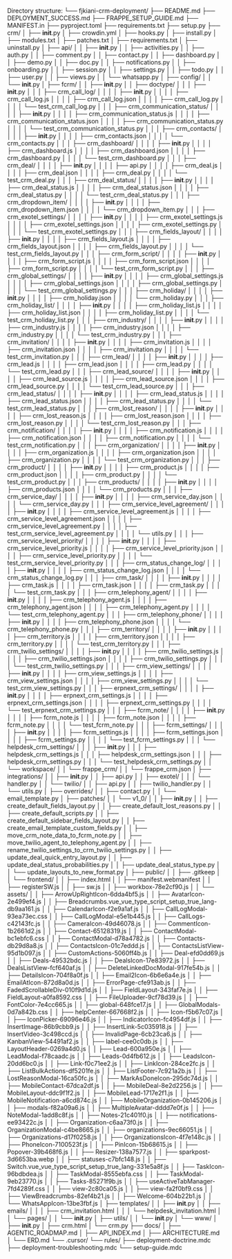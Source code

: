 Directory structure:
└── fjkiani-crm-deployment/
    ├── README.md
    ├── DEPLOYMENT_SUCCESS.md
    ├── FRAPPE_SETUP_GUIDE.md
    ├── MANIFEST.in
    ├── pyproject.toml
    ├── requirements.txt
    ├── setup.py
    ├── crm/
    │   ├── __init__.py
    │   ├── crowdin.yml
    │   ├── hooks.py
    │   ├── install.py
    │   ├── modules.txt
    │   ├── patches.txt
    │   ├── requirements.txt
    │   ├── uninstall.py
    │   ├── api/
    │   │   ├── __init__.py
    │   │   ├── activities.py
    │   │   ├── auth.py
    │   │   ├── comment.py
    │   │   ├── contact.py
    │   │   ├── dashboard.py
    │   │   ├── demo.py
    │   │   ├── doc.py
    │   │   ├── notifications.py
    │   │   ├── onboarding.py
    │   │   ├── session.py
    │   │   ├── settings.py
    │   │   ├── todo.py
    │   │   ├── user.py
    │   │   ├── views.py
    │   │   └── whatsapp.py
    │   ├── config/
    │   │   └── __init__.py
    │   ├── fcrm/
    │   │   ├── __init__.py
    │   │   ├── doctype/
    │   │   │   ├── __init__.py
    │   │   │   ├── crm_call_log/
    │   │   │   │   ├── __init__.py
    │   │   │   │   ├── crm_call_log.js
    │   │   │   │   ├── crm_call_log.json
    │   │   │   │   ├── crm_call_log.py
    │   │   │   │   └── test_crm_call_log.py
    │   │   │   ├── crm_communication_status/
    │   │   │   │   ├── __init__.py
    │   │   │   │   ├── crm_communication_status.js
    │   │   │   │   ├── crm_communication_status.json
    │   │   │   │   ├── crm_communication_status.py
    │   │   │   │   └── test_crm_communication_status.py
    │   │   │   ├── crm_contacts/
    │   │   │   │   ├── __init__.py
    │   │   │   │   ├── crm_contacts.json
    │   │   │   │   └── crm_contacts.py
    │   │   │   ├── crm_dashboard/
    │   │   │   │   ├── __init__.py
    │   │   │   │   ├── crm_dashboard.js
    │   │   │   │   ├── crm_dashboard.json
    │   │   │   │   ├── crm_dashboard.py
    │   │   │   │   └── test_crm_dashboard.py
    │   │   │   ├── crm_deal/
    │   │   │   │   ├── __init__.py
    │   │   │   │   ├── api.py
    │   │   │   │   ├── crm_deal.js
    │   │   │   │   ├── crm_deal.json
    │   │   │   │   ├── crm_deal.py
    │   │   │   │   └── test_crm_deal.py
    │   │   │   ├── crm_deal_status/
    │   │   │   │   ├── __init__.py
    │   │   │   │   ├── crm_deal_status.js
    │   │   │   │   ├── crm_deal_status.json
    │   │   │   │   ├── crm_deal_status.py
    │   │   │   │   └── test_crm_deal_status.py
    │   │   │   ├── crm_dropdown_item/
    │   │   │   │   ├── __init__.py
    │   │   │   │   ├── crm_dropdown_item.json
    │   │   │   │   └── crm_dropdown_item.py
    │   │   │   ├── crm_exotel_settings/
    │   │   │   │   ├── __init__.py
    │   │   │   │   ├── crm_exotel_settings.js
    │   │   │   │   ├── crm_exotel_settings.json
    │   │   │   │   ├── crm_exotel_settings.py
    │   │   │   │   └── test_crm_exotel_settings.py
    │   │   │   ├── crm_fields_layout/
    │   │   │   │   ├── __init__.py
    │   │   │   │   ├── crm_fields_layout.js
    │   │   │   │   ├── crm_fields_layout.json
    │   │   │   │   ├── crm_fields_layout.py
    │   │   │   │   └── test_crm_fields_layout.py
    │   │   │   ├── crm_form_script/
    │   │   │   │   ├── __init__.py
    │   │   │   │   ├── crm_form_script.js
    │   │   │   │   ├── crm_form_script.json
    │   │   │   │   ├── crm_form_script.py
    │   │   │   │   └── test_crm_form_script.py
    │   │   │   ├── crm_global_settings/
    │   │   │   │   ├── __init__.py
    │   │   │   │   ├── crm_global_settings.js
    │   │   │   │   ├── crm_global_settings.json
    │   │   │   │   ├── crm_global_settings.py
    │   │   │   │   └── test_crm_global_settings.py
    │   │   │   ├── crm_holiday/
    │   │   │   │   ├── __init__.py
    │   │   │   │   ├── crm_holiday.json
    │   │   │   │   └── crm_holiday.py
    │   │   │   ├── crm_holiday_list/
    │   │   │   │   ├── __init__.py
    │   │   │   │   ├── crm_holiday_list.js
    │   │   │   │   ├── crm_holiday_list.json
    │   │   │   │   ├── crm_holiday_list.py
    │   │   │   │   └── test_crm_holiday_list.py
    │   │   │   ├── crm_industry/
    │   │   │   │   ├── __init__.py
    │   │   │   │   ├── crm_industry.js
    │   │   │   │   ├── crm_industry.json
    │   │   │   │   ├── crm_industry.py
    │   │   │   │   └── test_crm_industry.py
    │   │   │   ├── crm_invitation/
    │   │   │   │   ├── __init__.py
    │   │   │   │   ├── crm_invitation.js
    │   │   │   │   ├── crm_invitation.json
    │   │   │   │   ├── crm_invitation.py
    │   │   │   │   └── test_crm_invitation.py
    │   │   │   ├── crm_lead/
    │   │   │   │   ├── __init__.py
    │   │   │   │   ├── crm_lead.js
    │   │   │   │   ├── crm_lead.json
    │   │   │   │   ├── crm_lead.py
    │   │   │   │   └── test_crm_lead.py
    │   │   │   ├── crm_lead_source/
    │   │   │   │   ├── __init__.py
    │   │   │   │   ├── crm_lead_source.js
    │   │   │   │   ├── crm_lead_source.json
    │   │   │   │   ├── crm_lead_source.py
    │   │   │   │   └── test_crm_lead_source.py
    │   │   │   ├── crm_lead_status/
    │   │   │   │   ├── __init__.py
    │   │   │   │   ├── crm_lead_status.js
    │   │   │   │   ├── crm_lead_status.json
    │   │   │   │   ├── crm_lead_status.py
    │   │   │   │   └── test_crm_lead_status.py
    │   │   │   ├── crm_lost_reason/
    │   │   │   │   ├── __init__.py
    │   │   │   │   ├── crm_lost_reason.js
    │   │   │   │   ├── crm_lost_reason.json
    │   │   │   │   ├── crm_lost_reason.py
    │   │   │   │   └── test_crm_lost_reason.py
    │   │   │   ├── crm_notification/
    │   │   │   │   ├── __init__.py
    │   │   │   │   ├── crm_notification.js
    │   │   │   │   ├── crm_notification.json
    │   │   │   │   ├── crm_notification.py
    │   │   │   │   └── test_crm_notification.py
    │   │   │   ├── crm_organization/
    │   │   │   │   ├── __init__.py
    │   │   │   │   ├── crm_organization.js
    │   │   │   │   ├── crm_organization.json
    │   │   │   │   ├── crm_organization.py
    │   │   │   │   └── test_crm_organization.py
    │   │   │   ├── crm_product/
    │   │   │   │   ├── __init__.py
    │   │   │   │   ├── crm_product.js
    │   │   │   │   ├── crm_product.json
    │   │   │   │   ├── crm_product.py
    │   │   │   │   └── test_crm_product.py
    │   │   │   ├── crm_products/
    │   │   │   │   ├── __init__.py
    │   │   │   │   ├── crm_products.json
    │   │   │   │   └── crm_products.py
    │   │   │   ├── crm_service_day/
    │   │   │   │   ├── __init__.py
    │   │   │   │   ├── crm_service_day.json
    │   │   │   │   └── crm_service_day.py
    │   │   │   ├── crm_service_level_agreement/
    │   │   │   │   ├── __init__.py
    │   │   │   │   ├── crm_service_level_agreement.js
    │   │   │   │   ├── crm_service_level_agreement.json
    │   │   │   │   ├── crm_service_level_agreement.py
    │   │   │   │   ├── test_crm_service_level_agreement.py
    │   │   │   │   └── utils.py
    │   │   │   ├── crm_service_level_priority/
    │   │   │   │   ├── __init__.py
    │   │   │   │   ├── crm_service_level_priority.js
    │   │   │   │   ├── crm_service_level_priority.json
    │   │   │   │   ├── crm_service_level_priority.py
    │   │   │   │   └── test_crm_service_level_priority.py
    │   │   │   ├── crm_status_change_log/
    │   │   │   │   ├── __init__.py
    │   │   │   │   ├── crm_status_change_log.json
    │   │   │   │   └── crm_status_change_log.py
    │   │   │   ├── crm_task/
    │   │   │   │   ├── __init__.py
    │   │   │   │   ├── crm_task.js
    │   │   │   │   ├── crm_task.json
    │   │   │   │   ├── crm_task.py
    │   │   │   │   └── test_crm_task.py
    │   │   │   ├── crm_telephony_agent/
    │   │   │   │   ├── __init__.py
    │   │   │   │   ├── crm_telephony_agent.js
    │   │   │   │   ├── crm_telephony_agent.json
    │   │   │   │   ├── crm_telephony_agent.py
    │   │   │   │   └── test_crm_telephony_agent.py
    │   │   │   ├── crm_telephony_phone/
    │   │   │   │   ├── __init__.py
    │   │   │   │   ├── crm_telephony_phone.json
    │   │   │   │   └── crm_telephony_phone.py
    │   │   │   ├── crm_territory/
    │   │   │   │   ├── __init__.py
    │   │   │   │   ├── crm_territory.js
    │   │   │   │   ├── crm_territory.json
    │   │   │   │   ├── crm_territory.py
    │   │   │   │   └── test_crm_territory.py
    │   │   │   ├── crm_twilio_settings/
    │   │   │   │   ├── __init__.py
    │   │   │   │   ├── crm_twilio_settings.js
    │   │   │   │   ├── crm_twilio_settings.json
    │   │   │   │   ├── crm_twilio_settings.py
    │   │   │   │   └── test_crm_twilio_settings.py
    │   │   │   ├── crm_view_settings/
    │   │   │   │   ├── __init__.py
    │   │   │   │   ├── crm_view_settings.js
    │   │   │   │   ├── crm_view_settings.json
    │   │   │   │   ├── crm_view_settings.py
    │   │   │   │   └── test_crm_view_settings.py
    │   │   │   ├── erpnext_crm_settings/
    │   │   │   │   ├── __init__.py
    │   │   │   │   ├── erpnext_crm_settings.js
    │   │   │   │   ├── erpnext_crm_settings.json
    │   │   │   │   ├── erpnext_crm_settings.py
    │   │   │   │   └── test_erpnext_crm_settings.py
    │   │   │   ├── fcrm_note/
    │   │   │   │   ├── __init__.py
    │   │   │   │   ├── fcrm_note.js
    │   │   │   │   ├── fcrm_note.json
    │   │   │   │   ├── fcrm_note.py
    │   │   │   │   └── test_fcrm_note.py
    │   │   │   ├── fcrm_settings/
    │   │   │   │   ├── __init__.py
    │   │   │   │   ├── fcrm_settings.js
    │   │   │   │   ├── fcrm_settings.json
    │   │   │   │   ├── fcrm_settings.py
    │   │   │   │   └── test_fcrm_settings.py
    │   │   │   └── helpdesk_crm_settings/
    │   │   │       ├── __init__.py
    │   │   │       ├── helpdesk_crm_settings.js
    │   │   │       ├── helpdesk_crm_settings.json
    │   │   │       ├── helpdesk_crm_settings.py
    │   │   │       └── test_helpdesk_crm_settings.py
    │   │   └── workspace/
    │   │       └── frappe_crm/
    │   │           └── frappe_crm.json
    │   ├── integrations/
    │   │   ├── __init__.py
    │   │   ├── api.py
    │   │   ├── exotel/
    │   │   │   └── handler.py
    │   │   └── twilio/
    │   │       ├── api.py
    │   │       ├── twilio_handler.py
    │   │       └── utils.py
    │   ├── overrides/
    │   │   ├── contact.py
    │   │   └── email_template.py
    │   ├── patches/
    │   │   └── v1_0/
    │   │       ├── __init__.py
    │   │       ├── create_default_fields_layout.py
    │   │       ├── create_default_lost_reasons.py
    │   │       ├── create_default_scripts.py
    │   │       ├── create_default_sidebar_fields_layout.py
    │   │       ├── create_email_template_custom_fields.py
    │   │       ├── move_crm_note_data_to_fcrm_note.py
    │   │       ├── move_twilio_agent_to_telephony_agent.py
    │   │       ├── rename_twilio_settings_to_crm_twilio_settings.py
    │   │       ├── update_deal_quick_entry_layout.py
    │   │       ├── update_deal_status_probabilities.py
    │   │       ├── update_deal_status_type.py
    │   │       └── update_layouts_to_new_format.py
    │   ├── public/
    │   │   ├── .gitkeep
    │   │   └── frontend/
    │   │       ├── index.html
    │   │       ├── manifest.webmanifest
    │   │       ├── registerSW.js
    │   │       ├── sw.js
    │   │       ├── workbox-78e2cf90.js
    │   │       └── assets/
    │   │           ├── ArrowUpRightIcon-6dda4bf5.js
    │   │           ├── AvatarIcon-2e499ef4.js
    │   │           ├── Breadcrumbs.vue_vue_type_script_setup_true_lang-db9aa161.js
    │   │           ├── CalendarIcon-f2e9a1af.js
    │   │           ├── CallLogModal-93ea73ec.css
    │   │           ├── CallLogModal-e5e1b445.js
    │   │           ├── CallLogs-c42143fc.js
    │   │           ├── CameraIcon-49d46078.js
    │   │           ├── CommentIcon-1b2661d2.js
    │   │           ├── Contact-65128319.js
    │   │           ├── ContactModal-bc1ebfc6.css
    │   │           ├── ContactModal-d78a4782.js
    │   │           ├── Contacts-db29d8a8.js
    │   │           ├── ContactsIcon-01c7eddd.js
    │   │           ├── ContactsListView-95d1b097.js
    │   │           ├── CustomActions-5060ff4b.js
    │   │           ├── Deal-efd0dd69.js
    │   │           ├── Deals-49532bdc.js
    │   │           ├── DealsIcon-17e83972.js
    │   │           ├── DealsListView-fcf640af.js
    │   │           ├── DeleteLinkedDocModal-917fe54b.js
    │   │           ├── DetailsIcon-704f8a0f.js
    │   │           ├── Email2Icon-6b6e6a4e.js
    │   │           ├── EmailAtIcon-872d8a0d.js
    │   │           ├── ErrorPage-cfe913ab.js
    │   │           ├── FadedScrollableDiv-010f9d1d.js
    │   │           ├── FieldLayout-343faf7e.js
    │   │           ├── FieldLayout-a0fa8592.css
    │   │           ├── FileUploader-9cf78d39.js
    │   │           ├── FontColor-7e4cc665.js
    │   │           ├── global-648fce17.js
    │   │           ├── GlobalModals-0d7a842b.css
    │   │           ├── helpCenter-667668f2.js
    │   │           ├── Icon-f5b67c07.js
    │   │           ├── IconPicker-69096e46.js
    │   │           ├── IndicatorIcon-fc4954df.js
    │   │           ├── InsertImage-86b9cbb9.js
    │   │           ├── InsertLink-5c035918.js
    │   │           ├── InsertVideo-3c498ccd.js
    │   │           ├── InvalidPage-6cb23ca6.js
    │   │           ├── KanbanView-54491af2.js
    │   │           ├── label-cee0c0db.js
    │   │           ├── LayoutHeader-0269a4d0.js
    │   │           ├── Lead-600a950e.js
    │   │           ├── LeadModal-f78caadc.js
    │   │           ├── Leads-0d4fb612.js
    │   │           ├── LeadsIcon-20dd6bc0.js
    │   │           ├── Link-f0c71ee2.js
    │   │           ├── LinkIcon-284ce2fc.js
    │   │           ├── ListBulkActions-df5201fe.js
    │   │           ├── ListFooter-7c921a2b.js
    │   │           ├── LostReasonModal-16ca50fc.js
    │   │           ├── MarkAsDoneIcon-295dc74d.js
    │   │           ├── MobileContact-67dca2df.js
    │   │           ├── MobileDeal-8e2d2256.js
    │   │           ├── MobileLayout-ddc9f1f2.js
    │   │           ├── MobileLead-1717e2f1.js
    │   │           ├── MobileNotification-a6cd874c.js
    │   │           ├── MobileOrganization-0b145206.js
    │   │           ├── modals-f82a09a6.js
    │   │           ├── MultipleAvatar-dddd7e0f.js
    │   │           ├── NoteModal-1add8c8f.js
    │   │           ├── Notes-21c401f0.js
    │   │           ├── notifications-ee93422c.js
    │   │           ├── Organization-c6aa73f0.js
    │   │           ├── OrganizationModal-c4be8665.js
    │   │           ├── organizations-9ec66051.js
    │   │           ├── Organizations-d17f0258.js
    │   │           ├── OrganizationsIcon-4f7e148c.js
    │   │           ├── PhoneIcon-7100523f.js
    │   │           ├── PinIcon-15b68615.js
    │   │           ├── Popover-39b468f6.js
    │   │           ├── Resizer-138a7577.js
    │   │           ├── sparkpost-3d6653ba.webp
    │   │           ├── statuses-c7bfc148.js
    │   │           ├── Switch.vue_vue_type_script_setup_true_lang-331e5a8f.js
    │   │           ├── TaskIcon-96bdbdea.js
    │   │           ├── TaskModal-8555ebfa.css
    │   │           ├── TaskModal-9eb23770.js
    │   │           ├── Tasks-85271f9b.js
    │   │           ├── useActiveTabManager-7fd4289f.css
    │   │           ├── view-2c80ca05.js
    │   │           ├── view-fa2f0bf9.css
    │   │           ├── ViewBreadcrumbs-82ef4b21.js
    │   │           ├── Welcome-604b22b1.js
    │   │           └── WhatsAppIcon-13be3fbf.js
    │   ├── templates/
    │   │   ├── __init__.py
    │   │   ├── emails/
    │   │   │   ├── crm_invitation.html
    │   │   │   └── helpdesk_invitation.html
    │   │   └── pages/
    │   │       └── __init__.py
    │   ├── utils/
    │   │   └── __init__.py
    │   └── www/
    │       ├── __init__.py
    │       ├── crm.html
    │       └── crm.py
    ├── docs/
    │   ├── AGENTIC_ROADMAP.md
    │   ├── API_INDEX.md
    │   ├── ARCHITECTURE.md
    │   └── ERD.md
    └── .cursor/
        └── rules/
            ├── deployment-doctrine.mdc
            ├── deployment-troubleshooting.mdc
            └── setup-guide.mdc
